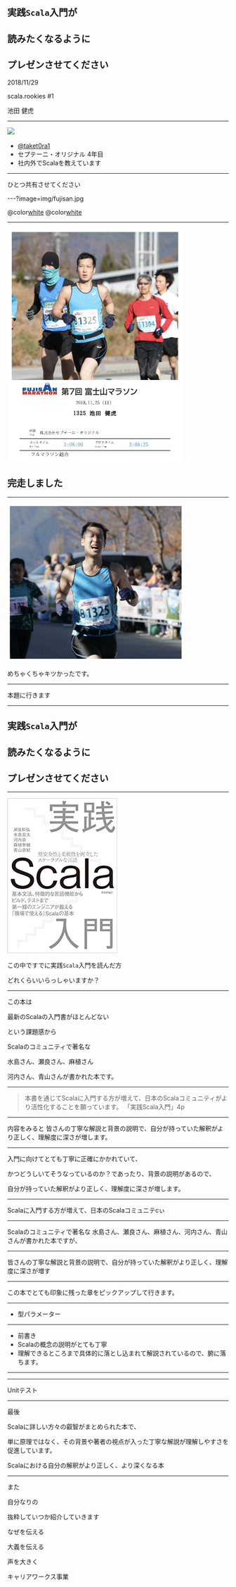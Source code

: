 ## 実践`Scala`入門が
## 読みたくなるように
## プレゼンさせてください

2018/11/29

scala.rookies #1

池田 健虎

---

<img src="https://pbs.twimg.com/profile_images/813291577682509824/eut9iJB2_400x400.jpg" width="200">

* [@taket0ra1](https://twitter.com/taket0ra1)
* セプテーニ・オリジナル 4年目
* 社内外でScalaを教えています

---

ひとつ共有させてください

---?image=img/fujisan.jpg

@color[white](先週末)
@color[white](**富士山マラソン**に走ってきました。)

---

<img src="https://github.com/taketora26/draft_11_29/blob/master/img/run.png?raw=true" width="400">

## 完走しました

---

<img src="https://github.com/taketora26/draft_11_29/blob/master/img/run2.png?raw=true" width="400">

めちゃくちゃキツかったです。

---

本題に行きます

---

## 実践`Scala`入門が
## 読みたくなるように
## プレゼンさせてください

---

<img src="https://github.com/taketora26/draft_11_29/blob/master/img/実践Scala入門.jpg?raw=true" width="250">

この中ですでに実践`Scala`入門を読んだ方

どれくらいいらっしゃいますか？

---

この本は

最新のScalaの入門書がほとんどない

という課題感から

Scalaのコミュニティで著名な

水島さん、瀬良さん、麻植さん

河内さん、青山さんが書かれた本です。

---

> 本書を通じてScalaに入門する方が増えて、日本のScalaコミュニティがより活性化することを願っています。
> 「実践Scala入門」4p

---

内容をみると
皆さんの丁寧な解説と背景の説明で、自分が持っていた解釈がより正しく、理解度に深さが増します。

---

入門に向けてとても丁寧に正確にかかれていて、

かつどうしいてそうなっているのか？であったり、背景の説明があるので、

自分が持っていた解釈がより正しく、理解度に深さが増します。

---

Scalaに入門する方が増えて、日本のScalaコミュニテcぃ

---


Scalaのコミュニティで著名な
水島さん、瀬良さん、麻植さん、河内さん、青山さんが書かれた本ですが、

---

皆さんの丁寧な解説と背景の説明で、自分が持っていた解釈がより正しく、理解度に深さが増す

---

この本でとても印象に残った章をピックアップして行きます。

---

* 型パラメーター

---

* 前書き
* Scalaの概念の説明がとても丁寧
* 理解できるところまで具体的に落とし込まれて解説されているので、腑に落ちます。

---

---

Unitテスト

---


最後

Scalaに詳しい方々の叡智がまとめられた本で、

単に原理ではなく、その背景や著者の視点が入った丁寧な解説が理解しやすさを
促進しています。

Scalaにおける自分の解釈がより正しく、より深くなる本


---
また

自分なりの

抜粋していつか紹介していきます

なぜを伝える


大義を伝える

声を大きく

キャリアワークス事業

